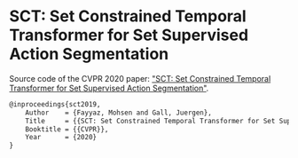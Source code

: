 # SCT: Set Constrained Temporal Transformer for Set Supervised Action Segmentation

Source code of the CVPR 2020 paper: ["SCT: Set Constrained Temporal Transformer for Set Supervised Action Segmentation"](https://arxiv.org/pdf/2003.14266.pdf).



```latex
@inproceedings{sct2019,
    Author    = {Fayyaz, Mohsen and Gall, Juergen},
    Title     = {{SCT: Set Constrained Temporal Transformer for Set Supervised Action Segmentation}},
    Booktitle = {{CVPR}},
    Year      = {2020}
}
```
